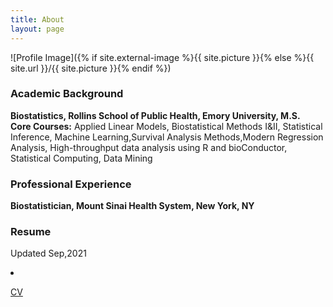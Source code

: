```yaml
---
title: About
layout: page
---
```

![Profile Image]({% if site.external-image %}{{ site.picture }}{% else %}{{ site.url }}/{{ site.picture }}{% endif %})


<body style="background-image:url('off-white-bg.jpg');">
<div id="academic-background" class="section level3">
<h3>Academic Background</h3>
<p><strong>Biostatistics, Rollins School of Public Health, Emory University, M.S.</strong><br />
<strong>Core Courses:</strong> Applied Linear Models, Biostatistical Methods I&amp;II, Statistical Inference, Machine Learning,Survival Analysis Methods,Modern Regression Analysis, High-throughput data analysis using R and bioConductor, Statistical Computing, Data Mining</p>

</div>
<div id="professional-experience" class="section level3">
<h3>Professional Experience</h3>
<p><strong>Biostatistician, Mount Sinai Health System, New York, NY</strong><br />


</div>
<div id="Resume" class="section level3">
<h3>Resume</h3>
<p>Updated Sep,2021<br /> <li><a href="https://huoxingyue14.github.io/h/assets/Resume1.pdf"> <p>CV</p> </a></li>

